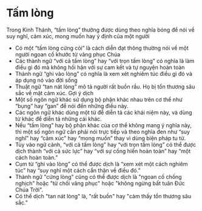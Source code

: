 # Tấm lòng

Trong Kinh Thánh, “tấm lòng” thường được dùng theo nghĩa bóng để nói về suy nghĩ, cảm xúc, mong muốn hay ý định của một người 
- Có một “tấm lòng cứng cỏi” là cách diễn đạt thông thường nói về một người ngoan cố khước từ vâng phục Chúa
- Các thành ngữ “với cả tấm lòng” hay “với trọn tấm lòng” có nghĩa là làm điều gì đó mà không hối hận với sự cam kết và tự nguyện hoàn toàn
- Thành ngữ “ghi vào lòng” có nghĩa là xem xét nghiêm túc điều gì đó và áp dụng nó vào đời sống
- Thuật ngữ “tan nát lòng” mô tả người rất buồn rầu.  Họ bị tổn thương sâu sắc về mặt cảm xúc.
Gợi ý dịch
- Một số ngôn ngữ khác sử dụng bộ phận khác nhau trên cơ thể như “bụng” hay “gan” để nói đến những điều này.
- Các ngôn ngữ khác dùng một từ để diễn tả các khái niệm này, và dùng từ khác để diễn tả những cái khác.
- Nếu “tấm lòng” hay bộ phận khác của cơ thể không mang ý nghĩa này, thì một số ngôn ngữ cần phải nói trực tiếp và theo nghĩa đen như “suy nghĩ” hay “cảm xúc” hay “mong muốn” thay vì dùng biện pháp tu từ.
- Tùy vào ngữ cảnh, “với cả tấm lòng” hay “với trọn tấm lòng” có thể được dịch thành “với cả sức lực” hay “với sự cống hiến hoàn toàn” hay “một cách hoàn toàn.”
- Cụm từ “ghi vào lòng” có thể được dịch là “xem xét một cách nghiêm túc” hay “suy nghĩ một cách cẩn thận về điều đó.”
- Thành ngữ "cứng lòng" cũng có thể được dịch là "ngoan cố chống nghịch" hoặc "từ chối vâng phục" hoặc "không ngừng bất tuân Đức Chúa Trời".
- Có thể dịch "tan nát lòng" là, "rất buồn" hay "cảm thấy tổn thương sâu sắc."

